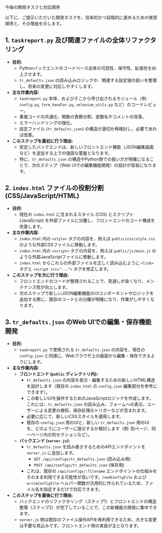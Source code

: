 今後の開発タスクと対応順序

以下に、ご提示いただいた開発タスクを、効率的かつ段階的に進めるための推奨順序と、その理由を示します。

## 1. `taskreport.py` 及び関連ファイルの全体リファクタリング

*   **目的:**
    *   Pythonバックエンドのコードベース全体の可読性、保守性、拡張性を向上させます。
    *   `tr_defaults.json` の読み込みロジックや、関連する設定値の扱いを整理し、将来の変更に対応しやすくします。
*   **主な作業内容:**
    *   `taskreport.py` 本体、およびそこから呼び出されるモジュール（例: `config.py`, `form_handler.py`, `selenium_utils.py` など）のコードレビュー。
    *   重複コードの共通化、関数の責務分割、変数名やコメントの改善。
    *   エラーハンドリングの強化。
    *   設定ファイル (`tr_defaults.json`) の構造が適切か再検討し、必要であれば改善。
*   **このステップを最初に行う理由:**
    *   安定したバックエンドは、新しいフロントエンド機能（JSON編集画面など）を追加する上での強固な基盤となります。
    *   特に、`tr_defaults.json` の構造やPython側での扱い方が明確になることで、次のステップ（Web UIでの編集機能開発）の設計が容易になります。

## 2. `index.html` ファイルの役割分割 (CSS/JavaScript/HTML)

*   **目的:**
    *   現在の `index.html` に含まれるスタイル (CSS) とスクリプト (JavaScript) を外部ファイルに分離し、フロントエンドのコード構成を改善します。
*   **主な作業内容:**
    *   `index.html` 内の `<style>` タグの内容を、例えば `public/css/style.css` のような外部CSSファイルに移動します。
    *   `index.html` 内の `<script>` タグの内容を、例えば `public/js/main.js` のような外部JavaScriptファイルに移動します。
    *   `index.html` からこれらの外部ファイルを正しく読み込むように `<link>` タグと `<script src="...">` タグを修正します。
*   **このステップを次に行う理由:**
    *   フロントエンドのコードが整理されることで、見通しが良くなり、メンテナンス性が向上します。
    *   次のステップで新しいJSON編集機能のUIコンポーネントやロジックを追加する際に、既存のコードとの分離が明確になり、作業がしやすくなります。

## 3. `tr_defaults.json` のWeb UIでの編集・保存機能開発

*   **目的:**
    *   `taskreport.py` で使用される `tr_defaults.json` の内容を、現在の `config.json` と同様に、Webブラウザ上の画面から編集・保存できるようにします。
*   **主な作業内容:**
    *   **フロントエンド (`public` ディレクトリ内):**
        *   `tr_defaults.json` の内容を表示・編集するための新しいHTML構造を設計します（既存の `index.html` の `config.json` 編集部分を参考にできます）。
        *   この新しいUIを操作するためのJavaScriptロジックを作成します。これには、`tr_defaults.json` の読み込み、フォームへの表示、ユーザーによる変更の検知、保存処理のトリガーなどが含まれます。
        *   必要に応じて、新しいCSSスタイルを適用します。
        *   既存の `config.json` 用のUIと、新しい `tr_defaults.json` 用のUIを、どのようにユーザーに提示するか検討します（例: 別ページ、同一ページ内の別セクションなど）。
    *   **バックエンド (`server.js`):**
        *   `tr_defaults.json` を読み書きするためのAPIエンドポイントを `server.js` に追加します。
            *   `GET /api/configs/tr_defaults.json` (読み込み用)
            *   `POST /api/configs/tr_defaults.json` (保存用)
        *   これは、既存の `/api/configs/:filename` エンドポイントの仕組みをそのまま利用できる可能性が高いです。`readConfigFile` および `writeConfigFile` ヘルパー関数が汎用的に作られているため、ファイル名を指定するだけで対応できます。
*   **このステップを最後に行う理由:**
    *   バックエンドのリファクタリング（ステップ1）とフロントエンドの構造整理（ステップ2）が完了していることで、この新機能の開発に集中できます。
    *   `server.js` 側は既存のファイル操作APIを再利用できるため、大きな変更は不要な見込みです。フロントエンド側の実装が主となります。